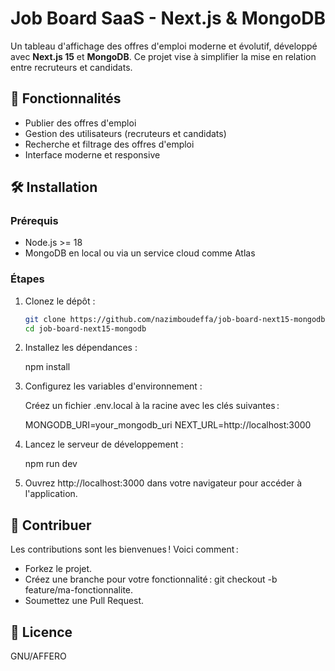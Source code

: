 # Job Board SaaS - Next.js & MongoDB

Un tableau d'affichage des offres d'emploi moderne et évolutif, développé avec **Next.js 15** et **MongoDB**. Ce projet vise à simplifier la mise en relation entre recruteurs et candidats.

## 🌟 Fonctionnalités

- Publier des offres d'emploi
- Gestion des utilisateurs (recruteurs et candidats)
- Recherche et filtrage des offres d'emploi
- Interface moderne et responsive

## 🛠️ Installation

### Prérequis

- Node.js >= 18
- MongoDB en local ou via un service cloud comme Atlas

### Étapes

1. Clonez le dépôt :

   ```bash
   git clone https://github.com/nazimboudeffa/job-board-next15-mongodb.git
   cd job-board-next15-mongodb

2. Installez les dépendances :

   npm install
   
3. Configurez les variables d'environnement :

   Créez un fichier .env.local à la racine avec les clés suivantes :

   MONGODB_URI=your_mongodb_uri
   NEXT_URL=http://localhost:3000

4. Lancez le serveur de développement :

   npm run dev

5. Ouvrez http://localhost:3000 dans votre navigateur pour accéder à l'application.

## 🤝 Contribuer

Les contributions sont les bienvenues ! Voici comment :

- Forkez le projet.
- Créez une branche pour votre fonctionnalité : git checkout -b feature/ma-fonctionnalite.
- Soumettez une Pull Request.

## 📜 Licence

GNU/AFFERO
